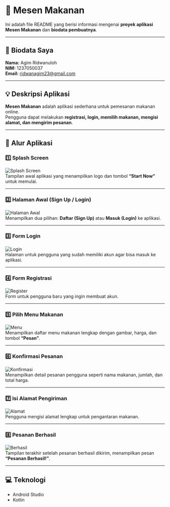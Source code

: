 # 🍱 Mesen Makanan

Ini adalah file README yang berisi informasi mengenai **proyek aplikasi Mesen Makanan** dan **biodata pembuatnya**.

---

## 👤 Biodata Saya
**Nama:** Agim Ridwanuloh  
**NIM:** 1237050037  
**Email:** ridwanagim23@gmail.com  

---

## 💡 Deskripsi Aplikasi
**Mesen Makanan** adalah aplikasi sederhana untuk pemesanan makanan online.  
Pengguna dapat melakukan **registrasi, login, memilih makanan, mengisi alamat, dan mengirim pesanan**.

---

## 🧭 Alur Aplikasi

### 1️⃣ Splash Screen
![Splash Screen](Gambar/screen1-splash.jpg)  
Tampilan awal aplikasi yang menampilkan logo dan tombol **“Start Now”** untuk memulai.

---

### 2️⃣ Halaman Awal (Sign Up / Login)
![Halaman Awal](Gambar/screen2-auth.jpg)  
Menampilkan dua pilihan: **Daftar (Sign Up)** atau **Masuk (Login)** ke aplikasi.

---

### 3️⃣ Form Login
![Login](Gambar/screen3-login.jpg)  
Halaman untuk pengguna yang sudah memiliki akun agar bisa masuk ke aplikasi.

---

### 4️⃣ Form Registrasi
![Register](Gambar/screen4-register.jpg)  
Form untuk pengguna baru yang ingin membuat akun.

---

### 5️⃣ Pilih Menu Makanan
![Menu](Gambar/screen5-menu.jpg)  
Menampilkan daftar menu makanan lengkap dengan gambar, harga, dan tombol **“Pesan”**.

---

### 6️⃣ Konfirmasi Pesanan
![Konfirmasi](gambar/screen6-konfirmasi.jpg)  
Menampilkan detail pesanan pengguna seperti nama makanan, jumlah, dan total harga.

---

### 7️⃣ Isi Alamat Pengiriman
![Alamat](Gmbar/screen7-alamat.jpg)  
Pengguna mengisi alamat lengkap untuk pengantaran makanan.

---

### 8️⃣ Pesanan Berhasil
![Berhasil](Gambar/screen8-berhasil.jpg)  
Tampilan terakhir setelah pesanan berhasil dikirim, menampilkan pesan **“Pesanan Berhasil!”**.

---

## 💻 Teknologi
- Android Studio  
- Kotlin  


